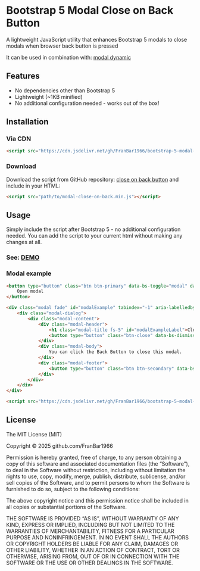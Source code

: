 # Bootstrap 5 Modal Close on Back Button

A lightweight JavaScript utility that enhances Bootstrap 5 modals to close modals when browser back button is pressed

It can be used in combination with: [modal dynamic](https://github.com/FranBar1966/bootstrap-5-modal-dynamic)

## Features

- No dependencies other than Bootstrap 5
- Lightweight (~1KB minified)
- No additional configuration needed - works out of the box!

## Installation

### Via CDN

```html
<script src="https://cdn.jsdelivr.net/gh/FranBar1966/bootstrap-5-modal-close-on-back@master/src/modal-close-on-back.min.js"></script>
```

### Download

Download the script from GitHub repository: [close on back button](https://github.com/FranBar1966/bootstrap-5-modal-close-on-back) and include in your HTML:

```html
<script src="path/to/modal-close-on-back.min.js"></script>
```

## Usage

Simply include the script after Bootstrap 5 - no additional configuration needed. You can add the script to your current html without making any changes at all.

### See: [DEMO](https://franbar1966.github.io/bootstrap-5-modal-dynamic/example/)

### Modal example

```html
<button type="button" class="btn btn-primary" data-bs-toggle="modal" data-bs-target="#modalExample" >
    Open modal
</button>

<div class="modal fade" id="modalExample" tabindex="-1" aria-labelledby="modalExampleLabel" aria-hidden="true">
    <div class="modal-dialog">
        <div class="modal-content">
            <div class="modal-header">
                <h1 class="modal-title fs-5" id="modalExampleLabel">Close modal on back button</h1>
                <button type="button" class="btn-close" data-bs-dismiss="modal" aria-label="Close"></button>
            </div>
            <div class="modal-body">
                You can click the Back Button to close this modal.
            </div>
            <div class="modal-footer">
                <button type="button" class="btn btn-secondary" data-bs-dismiss="modal">Close</button>
            </div>
        </div>
    </div>
</div>

<script src="https://cdn.jsdelivr.net/gh/FranBar1966/bootstrap-5-modal-close-on-back@master/src/modal-close-on-back.min.js"></script>
```

## License

The MIT License (MIT)

Copyright © 2025 github.com/FranBar1966

Permission is hereby granted, free of charge, to any person obtaining a copy of this software and associated documentation files (the “Software”), to deal in the Software without restriction, including without limitation the rights to use, copy, modify, merge, publish, distribute, sublicense, and/or sell copies of the Software, and to permit persons to whom the Software is furnished to do so, subject to the following conditions:

The above copyright notice and this permission notice shall be included in all copies or substantial portions of the Software.

THE SOFTWARE IS PROVIDED “AS IS”, WITHOUT WARRANTY OF ANY KIND, EXPRESS OR IMPLIED, INCLUDING BUT NOT LIMITED TO THE WARRANTIES OF MERCHANTABILITY, FITNESS FOR A PARTICULAR PURPOSE AND NONINFRINGEMENT. IN NO EVENT SHALL THE AUTHORS OR COPYRIGHT HOLDERS BE LIABLE FOR ANY CLAIM, DAMAGES OR OTHER LIABILITY, WHETHER IN AN ACTION OF CONTRACT, TORT OR OTHERWISE, ARISING FROM, OUT OF OR IN CONNECTION WITH THE SOFTWARE OR THE USE OR OTHER DEALINGS IN THE SOFTWARE.
